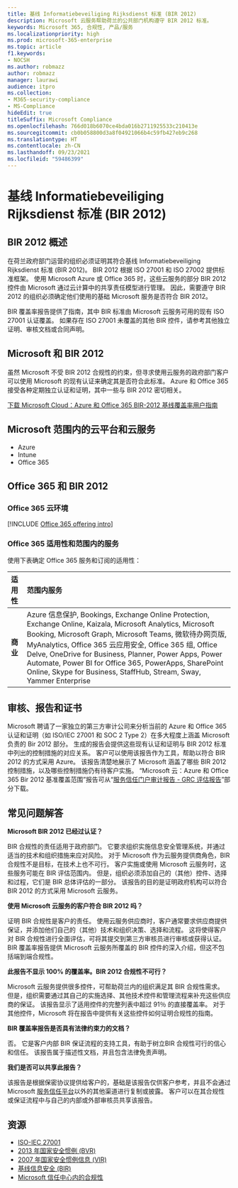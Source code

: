 ```yaml
---
title: 基线 Informatiebeveiliging Rijksdienst 标准 (BIR 2012)
description: Microsoft 云服务帮助荷兰的公共部门机构遵守 BIR 2012 标准。
keywords: Microsoft 365, 合规性, 产品/服务
ms.localizationpriority: high
ms.prod: microsoft-365-enterprise
ms.topic: article
f1.keywords:
- NOCSH
ms.author: robmazz
author: robmazz
manager: laurawi
audience: itpro
ms.collection:
- M365-security-compliance
- MS-Compliance
hideEdit: true
titleSuffix: Microsoft Compliance
ms.openlocfilehash: 766d018b6070ce4bda016b2711925533c210413e
ms.sourcegitcommit: cb0b058800d3a8f04921066b4c59fb427eb9c268
ms.translationtype: HT
ms.contentlocale: zh-CN
ms.lasthandoff: 09/23/2021
ms.locfileid: "59486399"
---
```

# <a name="baseline-informatiebeveiliging-rijksdienst-standard-bir-2012"></a>基线 Informatiebeveiliging Rijksdienst 标准 (BIR 2012)

## <a name="bir-2012-overview"></a>BIR 2012 概述

在荷兰政府部门运营的组织必须证明其符合基线 Informatiebeveiliging Rijksdienst 标准 (BIR 2012)。 BIR 2012 根据 ISO 27001 和 ISO 27002 提供标准框架。 使用 Microsoft Azure 或 Office 365 时，这些云服务的部分 BIR 2012 控件由 Microsoft 通过云计算中的共享责任模型进行管理。 因此，需要遵守 BIR 2012 的组织必须确定他们使用的基础 Microsoft 服务是否符合 BIR 2012。

BIR 覆盖率报告提供了指南，其中 BIR 标准由 Microsoft 云服务可用的现有 ISO 27001 认证覆盖。 如果存在 ISO 27001 未覆盖的其他 BIR 控件，请参考其他独立证明、审核文档或合同声明。

## <a name="microsoft-and-bir-2012"></a>Microsoft 和 BIR 2012

虽然 Microsoft 不受 BIR 2012 合规性的约束，但寻求使用云服务的政府部门客户可以使用 Microsoft 的现有认证来确定其是否符合此标准。 Azure 和 Office 365 接受各种定期独立认证和证明，其中一些与 BIR 2012 密切相关。

[下载 Microsoft Cloud：Azure 和 Office 365 BIR-2012 基线覆盖率用户指南](https://go.microsoft.com/fwlink/p/?linkid=2099461)

## <a name="microsoft-in-scope-cloud-platforms--services"></a>Microsoft 范围内的云平台和云服务

- Azure
- Intune
- Office 365

## <a name="office-365-and-bir-2012"></a>Office 365 和 BIR 2012

### <a name="office-365-cloud-environments"></a>Office 365 云环境

[!INCLUDE [Office 365 offering intro](../includes/o365-offering-introduction.md)]

### <a name="office-365-applicability-and-in-scope-services"></a>Office 365 适用性和范围内的服务

使用下表确定 Office 365 服务和订阅的适用性：

| **适用性** | **范围内服务** |
|:------------------|:----------------------|
| **商业** | Azure 信息保护, Bookings, Exchange Online Protection, Exchange Online, Kaizala, Microsoft Analytics, Microsoft Booking, Microsoft Graph, Microsoft Teams, 微软待办网页版, MyAnalytics, Office 365 云应用安全, Office 365 组, Office Delve, OneDrive for Business, Planner, Power Apps, Power Automate, Power BI for Office 365, PowerApps, SharePoint Online, Skype for Business, StaffHub, Stream, Sway, Yammer Enterprise |

## <a name="audits-reports-and-certificates"></a>审核、报告和证书

Microsoft 聘请了一家独立的第三方审计公司来分析当前的 Azure 和 Office 365 认证和证明（如 ISO/IEC 27001 和 SOC 2 Type 2）在多大程度上涵盖 Microsoft 负责的 Bir 2012 部分。 生成的报告会提供这些现有认证和证明与 BIR 2012 标准中列出的控制措施的对应关系。 客户可以使用该报告作为工具，帮助以符合 BIR 2012 的方式采用 Azure。 该报告清楚地展示了 Microsoft 涵盖了哪些 BIR 2012 控制措施，以及哪些控制措施仍有待客户实施。 “Microsoft 云：Azure 和 Office 365 Bir 2012 基准覆盖范围”报告可从“[服务信任门户审计报告 - GRC 评估报告](https://servicetrust.microsoft.com/ViewPage/MSComplianceGuideV3)”部分下载。

## <a name="frequently-asked-questions"></a>常见问题解答

**Microsoft BIR 2012 已经过认证？**

BIR 合规性的责任适用于政府部门。 它要求组织实施信息安全管理系统，并通过适当的技术和组织措施来应对风险。 对于 Microsoft 作为云服务提供商角色，BIR 合规性不是目标，在技术上也不可行。 客户实施或使用 Microsoft 云服务时，这些服务可能在 BIR 评估范围内。 但是，组织必须添加自己的（其他）控件、选择和过程，它们是 BIR 总体评估的一部分。 该报告的目的是证明政府机构可以符合 BIR 2012 的方式采用 Microsoft 云服务。

**使用 Microsoft 云服务的客户符合 BIR 2012 吗？**

证明 BIR 合规性是客户的责任。 使用云服务供应商时，客户通常要求供应商提供保证，并添加他们自己的（其他）技术和组织决策、选择和流程。 这将使得客户对 BIR 合规性进行全面评估，可将其提交到第三方审核员进行审核或获得认证。 BIR 覆盖率报告提供 Microsoft 云服务所覆盖的 BIR 控件的深入介绍，但这不包括端到端合规性。

**此报告不显示 100% 的覆盖率。BIR 2012 合规性不可行？**

Microsoft 云服务提供很多控件，可帮助荷兰内的组织满足其 BIR 合规性需求。 但是，组织需要通过其自己的实施选择、其他技术控件和管理流程来补充这些供应商的保证。 该报告显示了适用控件的完整列表中超过 91％ 的直接覆盖率。 对于其他控件，Microsoft 将在报告中提供有关这些控件如何证明合规性的指南。

**BIR 覆盖率报告是否具有法律约束力的文档？**

否。 它是客户内部 BIR 保证流程的支持工具，有助于树立BIR 合规性可行的信心和信任。 该报告属于描述性文档，并且包含法律免责声明。

**我们是否可以共享此报告？**

该报告是根据保密协议提供给客户的，基础是该报告仅供客户参考，并且不会通过 Microsoft [服务信任平台](https://www.microsoft.com/TrustCenter/STP/default.aspx)以外的其他渠道进行复制或披露。 客户可以在其合规性或保证流程中与自己的内部或外部审核员共享该报告。

## <a name="resources"></a>资源

- [ISO-IEC 27001](offering-iso-27001.md)
- [2013 年国家安全惯例 (BVR)](https://wetten.overheid.nl/BWBR0033512/2013-06-01)
- [2007 年国家安全惯例信息 (VIR)](https://wetten.overheid.nl/BWBR0022141/2007-07-01)
- [基线信息安全 (BIR)](https://www.earonline.nl/index.php/BIR_2012)
- [Microsoft 信任中心内的合规性](https://www.microsoft.com/trust-center/compliance/compliance-overview)
